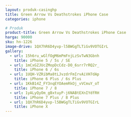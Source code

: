 ```yaml
---
layout: produk-casinghp
title: Green Arrow Vs Deathstrokes iPhone Case
categories: iphone

# Produk
product-title: Green Arrow Vs Deathstrokes iPhone Case
harga: 90000
sku: hn-1226
image-drive: 1QX7hR6D4yvp-l5BWGgTLTiGv9VOTGIrL
gallery:
  - url: 15h6ru_wGlfOgM6mPmFnjLzSvTwN3Gbnh
    title: iPhone 5 / 5s / SE
  - url: 1mCxGZJUcZMopDcCdz-DO_6srr7rRQ2r_
    title: iPhone 6 / 6s
  - url: 1UQH-VZRibMa8tLJvzdrFmIrvAiVH7dAp
    title: iPhone 6 Plus / 6s Plus
  - url: 1KkB14Z_FY3nqEYOAemRkOj_vVCmuY_oT
    title: iPhone 7 / 8
  - url: 1yALyQyOm_gBxtuyP-j6NABtEXnIYdfRH
    title: iPhone 7 Plus / 8 Plus
  - url: 1QX7hR6D4yvp-l5BWGgTLTiGv9VOTGIrL
    title: iPhone X
---
```

